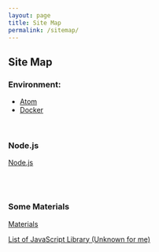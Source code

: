 ```yaml
---
layout: page
title: Site Map
permalink: /sitemap/
---
```



## Site Map


### Environment:

<ul>
    <li><a href="/env/atom/">Atom</a></li>
    <li><a href="/env/docker/">Docker</a></li>
</ul>



<br/>

### Node.js

[Node.js](/nodejs/)



<br/><br/>

### Some Materials

[Materials](/materials/)

[List of JavaScript Library (Unknown for me)](/js-library-list/)
